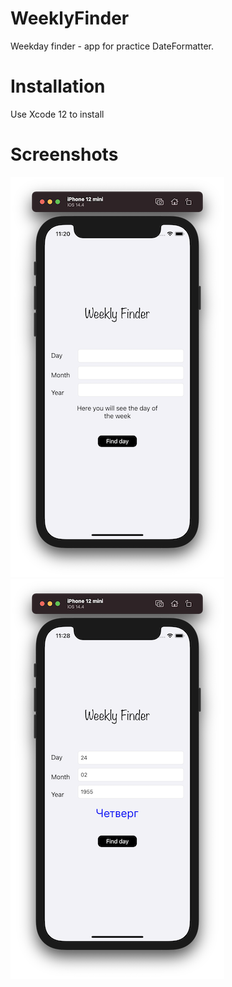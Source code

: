 # WeeklyFinder

Weekday finder - app  for practice  DateFormatter.

# Installation

Use Xcode 12 to install

# Screenshots

![Screenshot 1](https://github.com/nukutkas/WeeklyFinder/blob/master/WeeklyFinder/Screenshots/Screenshot01.png)
![Screenshot 2](https://github.com/nukutkas/WeeklyFinder/blob/master/WeeklyFinder/Screenshots/Screenshot02.png)
